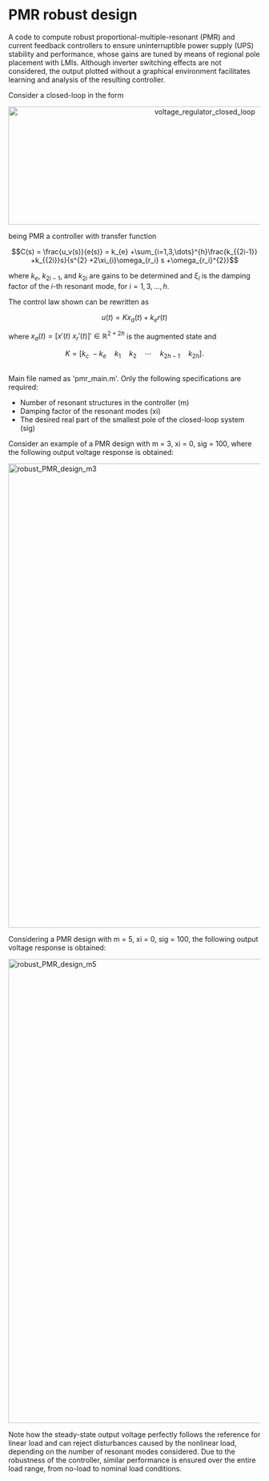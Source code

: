 # PMR robust design

A code to compute robust proportional-multiple-resonant (PMR) and current feedback controllers to ensure uninterruptible power supply (UPS) stability and performance, whose gains are tuned by means of regional pole placement with LMIs. Although inverter switching effects are not considered, the output plotted without a graphical environment facilitates learning and analysis of the resulting controller.

Consider a closed-loop in the form

<div align="center">
<img width="769" height="236" alt="voltage_regulator_closed_loop" src="https://github.com/user-attachments/assets/23107e33-0cbd-4483-be62-2840eb0f80d0" />
</div>

being PMR a controller with transfer function

$$C(s) = \frac{u_v(s)}{e(s)} = k_{e} +\sum_{i=1,3,\dots}^{h}\frac{k_{{2i-1}} +k_{{2i}}s}{s^{2} +2\xi_{i}\omega_{r_i} s +\omega_{r_i}^{2}}$$

where $k_{e}$, $k_{{2i-1}}$, and $k_{{2i}}$ are gains to be determined and $\xi_{i}$ is the damping factor of the $i$-th resonant mode, for $i = 1,3,\dots,h$.

The control law shown can be rewritten as

$$u(t) = Kx_{a}(t) +k_{e}r(t)$$

where $x_{a}(t) = [x'(t)\ x_{r}'(t)]' \in \mathbb{R}^{2+2h}$ is the augmented state and

$$K = [k_{c}\ -k_{e}\quad k_{1}\quad k_{2}\quad \cdots\quad k_{2h-1}\quad k_{2h}].$$

##

Main file named as 'pmr\_main.m'. Only the following specifications are required:
- Number of resonant structures in the controller (m)
- Damping factor of the resonant modes (xi)
- The desired real part of the smallest pole of the closed-loop system (sig)

Consider an example of a PMR design with m = 3, xi = 0, sig = 100, where the following output voltage response is obtained:

<img width="1920" height="926" alt="robust_PMR_design_m3" src="https://github.com/user-attachments/assets/6f2442d6-dea3-455e-ab15-228feabf83f4" />

Considering a PMR design with m = 5, xi = 0, sig = 100, the following output voltage response is obtained:

<img width="1920" height="926" alt="robust_PMR_design_m5" src="https://github.com/user-attachments/assets/0ccdcde6-f148-4ffa-9003-76ee9af018db" />

Note how the steady-state output voltage perfectly follows the reference for linear load and can reject disturbances caused by the nonlinear load, depending on the number of resonant modes considered. Due to the robustness of the controller, similar performance is ensured over the entire load range, from no-load to nominal load conditions.
